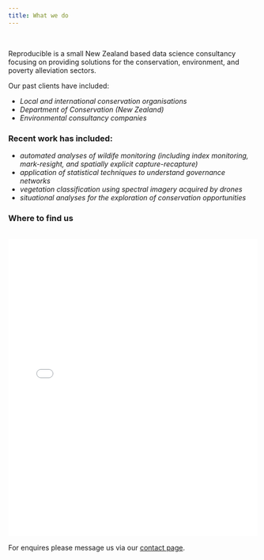 ```yaml
---
title: What we do
---
```


<br/>

Reproducible is a small New Zealand based data science consultancy focusing on providing solutions for the conservation, environment, and poverty alleviation sectors.

Our past clients have included:
- *Local and international conservation organisations*
- *Department of Conservation (New Zealand)*
- *Environmental consultancy companies*


### Recent work has included:
- *automated analyses of wildife monitoring (including index monitoring, mark-resight, and spatially explicit capture-recapture)*
- *application of statistical techniques to understand governance networks*
- *vegetation classification using spectral imagery acquired by drones*
- *situational analyses for the exploration of conservation opportunities*


### Where to find us



<br/>

<iframe src="./assets/images/fish_mapx.html" height="600px" width="100%" style="border:none;"></iframe>

<br/>

For enquires please message us via our [contact page](contact.md).


